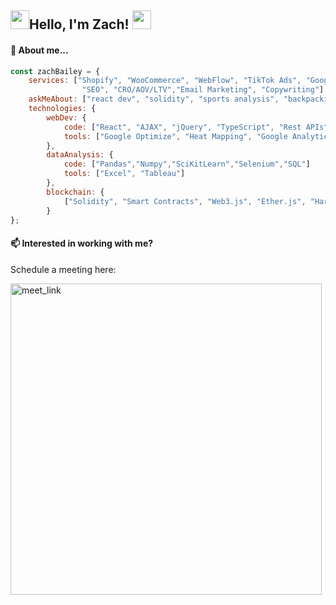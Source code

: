 <h2><img src="https://emojis.slackmojis.com/emojis/images/1531849430/4246/blob-sunglasses.gif?1531849430" width="30"/>Hello, I'm Zach! <img src="https://emojis.slackmojis.com/emojis/images/1531849430/4246/blob-sunglasses.gif?1531849430" width="30"/></h2>

<h4>🔎 About me... </h4>

```javascript
const zachBailey = {
    services: ["Shopify", "WooCommerce", "WebFlow", "TikTok Ads", "Google Ads and AdWords",
                "SEO", "CRO/AOV/LTV","Email Marketing", "Copywriting"],
    askMeAbout: ["react dev", "solidity", "sports analysis", "backpacking"],
    technologies: {
        webDev: {
            code: ["React", "AJAX", "jQuery", "TypeScript", "Rest APIs", "NodeJS", "Golang"],
            tools: ["Google Optimize", "Heat Mapping", "Google Analytics"]
        },
        dataAnalysis: {
            code: ["Pandas","Numpy","SciKitLearn","Selenium","SQL"]
            tools: ["Excel", "Tableau"]
        },
        blockchain: {
            ["Solidity", "Smart Contracts", "Web3.js", "Ether.js", "Hardhat"]
        }
};
```

<h4>📫 Interested in working with me? </h4>

<p> Schedule a meeting here: </p>

<a href="https://calendly.com/zach_bailey/30min" target="_blank"><img width="498" alt="meet_link" src="https://user-images.githubusercontent.com/15426564/144297439-f530f383-e73e-41e0-9914-a9b7d3f432e5.png"></a>


